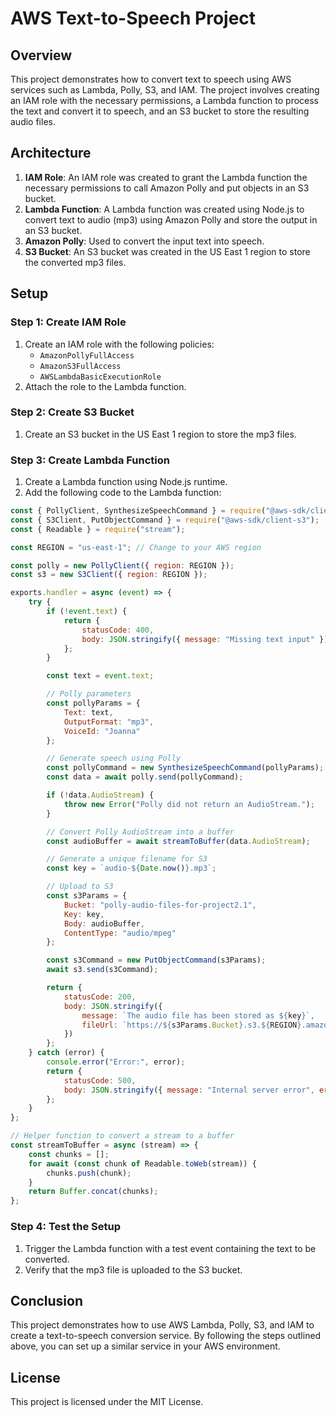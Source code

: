 # AWS Text-to-Speech Project

## Overview
This project demonstrates how to convert text to speech using AWS services such as Lambda, Polly, S3, and IAM. The project involves creating an IAM role with the necessary permissions, a Lambda function to process the text and convert it to speech, and an S3 bucket to store the resulting audio files.

## Architecture
1. **IAM Role**: An IAM role was created to grant the Lambda function the necessary permissions to call Amazon Polly and put objects in an S3 bucket.
2. **Lambda Function**: A Lambda function was created using Node.js to convert text to audio (mp3) using Amazon Polly and store the output in an S3 bucket.
3. **Amazon Polly**: Used to convert the input text into speech.
4. **S3 Bucket**: An S3 bucket was created in the US East 1 region to store the converted mp3 files.

## Setup

### Step 1: Create IAM Role
1. Create an IAM role with the following policies:
    - `AmazonPollyFullAccess`
    - `AmazonS3FullAccess`
    - `AWSLambdaBasicExecutionRole`
2. Attach the role to the Lambda function.

### Step 2: Create S3 Bucket
1. Create an S3 bucket in the US East 1 region to store the mp3 files.

### Step 3: Create Lambda Function
1. Create a Lambda function using Node.js runtime.
2. Add the following code to the Lambda function:

```javascript
const { PollyClient, SynthesizeSpeechCommand } = require("@aws-sdk/client-polly");
const { S3Client, PutObjectCommand } = require("@aws-sdk/client-s3");
const { Readable } = require("stream");

const REGION = "us-east-1"; // Change to your AWS region

const polly = new PollyClient({ region: REGION });
const s3 = new S3Client({ region: REGION });

exports.handler = async (event) => {
    try {
        if (!event.text) {
            return {
                statusCode: 400,
                body: JSON.stringify({ message: "Missing text input" })
            };
        }

        const text = event.text;

        // Polly parameters
        const pollyParams = {
            Text: text,
            OutputFormat: "mp3",
            VoiceId: "Joanna"
        };

        // Generate speech using Polly
        const pollyCommand = new SynthesizeSpeechCommand(pollyParams);
        const data = await polly.send(pollyCommand);

        if (!data.AudioStream) {
            throw new Error("Polly did not return an AudioStream.");
        }

        // Convert Polly AudioStream into a buffer
        const audioBuffer = await streamToBuffer(data.AudioStream);

        // Generate a unique filename for S3
        const key = `audio-${Date.now()}.mp3`;

        // Upload to S3
        const s3Params = {
            Bucket: "polly-audio-files-for-project2.1",
            Key: key,
            Body: audioBuffer,
            ContentType: "audio/mpeg"
        };

        const s3Command = new PutObjectCommand(s3Params);
        await s3.send(s3Command);

        return {
            statusCode: 200,
            body: JSON.stringify({
                message: `The audio file has been stored as ${key}`,
                fileUrl: `https://${s3Params.Bucket}.s3.${REGION}.amazonaws.com/${key}`
            })
        };
    } catch (error) {
        console.error("Error:", error);
        return {
            statusCode: 500,
            body: JSON.stringify({ message: "Internal server error", error: error.message })
        };
    }
};

// Helper function to convert a stream to a buffer
const streamToBuffer = async (stream) => {
    const chunks = [];
    for await (const chunk of Readable.toWeb(stream)) {
        chunks.push(chunk);
    }
    return Buffer.concat(chunks);
};
```

### Step 4: Test the Setup
1. Trigger the Lambda function with a test event containing the text to be converted.
2. Verify that the mp3 file is uploaded to the S3 bucket.

## Conclusion
This project demonstrates how to use AWS Lambda, Polly, S3, and IAM to create a text-to-speech conversion service. By following the steps outlined above, you can set up a similar service in your AWS environment.

## License
This project is licensed under the MIT License.

